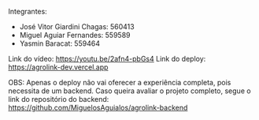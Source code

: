 Integrantes:
- José Vitor Giardini Chagas: 560413
- Miguel Aguiar Fernandes: 559589
- Yasmin Baracat: 559464

Link do vídeo: https://youtu.be/2afn4-pbGs4
Link do deploy: https://agrolink-dev.vercel.app

OBS: Apenas o deploy não vai oferecer a experiência completa, pois necessita de um backend. Caso queira avaliar o projeto completo, 
segue o link do repositório do backend: https://github.com/MiguelosAguialos/agrolink-backend